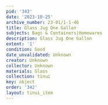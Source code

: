 ```yaml
---
pid: '343'
date: '2023-10-25'
archive_number: 23-01/1-1-46
title: Glass Jug One Gallon
subjects: Bags & Containers|Homewares
description: Glass Jug One Gallon
extent: '1'
condition: Good
date_unvalidated: Unknown
creator: Unknown
collector: Unknown
materials: Glass
collection: tinui
key: object
order: '342'
layout: tinui_item
---
```

